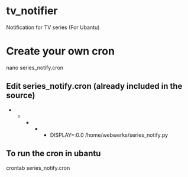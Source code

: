# tv_notifier
Notification for TV series (For Ubantu)

# Create your own cron
nano series_notify.cron

Edit series_notify.cron (already included in the source)
--------------------------------------------------------
 * * * * * DISPLAY=:0.0 /home/webwerks/series_notify.py

To run the cron in ubantu
--------------------------------------------------------
crontab series_notify.cron
